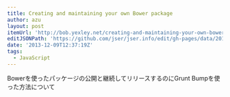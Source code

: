 ```yaml
---
title: Creating and maintaining your own Bower package
author: azu
layout: post
itemUrl: 'http://bob.yexley.net/creating-and-maintaining-your-own-bower-package/'
editJSONPath: 'https://github.com/jser/jser.info/edit/gh-pages/data/2013/12/index.json'
date: '2013-12-09T12:37:19Z'
tags:
  - JavaScript
---
```

Bowerを使ったパッケージの公開と継続してリリースするのにGrunt Bumpを使った方法について

